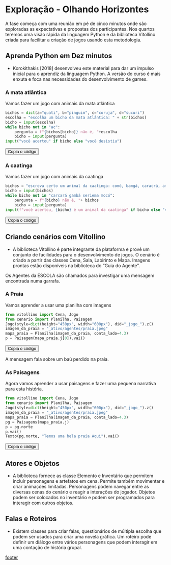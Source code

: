 
# Exploração - Olhando Horizontes

A fase começa com uma reunião em pé de cinco minutos onde são exploradas as expectativas e propostas dos participantes. Nos quartos teremos uma visão rápida da linguagem Python e da biblioteca Vitollino criada para facilitar a criação de jogos usando esta metodologia.

## Aprenda Python em Dez minutos
<a name="py-ten-"></a>
- Korokithakis [2018] desenvolveu este material para dar um impulso inicial para o aprendiz da linguagem Python. A versão do curso é mais enxuta e foca nas necessidades do desenvolvimento de games.
### A mata atlântica

Vamos fazer um jogo com animais da mata atlântica

```python
bichos = dict(a="quati", b="pinguim", c="coruja", d="sucuri")
escolha = "escolha um bicho da mata atlântica: " + str(bichos)
bicho = input(escolha)
while bicho not in "ac":
    pergunta = f"{bichos[bicho]} não é, "+escolha
    bicho = input(pergunta)
input("você acertou" if bicho else "você desistiu")
```
<button class="btn btn-primary" onclick="__copy_clip__(this)">Copia o código</button>
### A caatinga

Vamos fazer um jogo com animais da caatinga

```python
bichos = "escreva certo um animal da caatinga: comó, bamgá, caracrá, amerise."
bicho = input(bichos)
while bicho not in "carcará gambá seriema mocó":
    pergunta = f"{bicho} não é, "+ bichos
    bicho = input(pergunta)
input(f"você acertou, {bicho} é um animal da caatinga" if bicho else "você desistiu")
```
<button class="btn btn-primary" onclick="__copy_clip__(this)">Copia o código</button>

## Criando cenários com Vitollino
<a name="vi-cen-"></a>
- A biblioteca Vitollino é parte integrante da plataforma e provê um conjunto de facilidades para o desenvolvimento de jogos. O cenário é criado a partir das classes Cena, Sala, Labirinto e Mapa. Imagens prontas estão disponíveis na biblioteca do “Guia do Agente”.

Os Agentes da ESCOLA são chamados para investigar uma mensagem encontrada numa garrafa.
### A Praia
Vamos aprender a usar uma planilha com imagens
```python
from vitollino import Cena, Jogo
from cenario import Planilha, Paisagem
Jogo(style=dict(height="450px", width="600px"), did="_jogo_").z()
imagem_da_praia = "_ativo/agentes/praia.jpeg"
mapa_praia = Planilha(imagem_da_praia, conta_lado=4.3)
p = Paisagem(mapa_praia.j[0]).vai()
```
<button class="btn btn-primary" onclick="__copy_clip__(this)">Copia o código</button>

A mensagem fala sobre um baú perdido na praia.
### As Paisagens
Agora vamos aprender a usar paisagens e fazer uma pequena narrativa para esta história.
```python
from vitollino import Cena, Jogo
from cenario import Planilha, Paisagem
Jogo(style=dict(height="450px", width="600px"), did="_jogo_").z()
imagem_da_praia = "_ativo/agentes/praia.jpeg"
mapa_praia = Planilha(imagem_da_praia, conta_lado=4.3)
pg = Paisagens(mapa_praia.j)
p = pg.norte
p.vai()
Texto(pg.norte, "Temos uma bela praia Aqui").vai()
```
<button class="btn btn-primary" onclick="__copy_clip__(this)">Copia o código</button>

## Atores e Objetos
<a name="vi-ato-"></a>
- A biblioteca fornece as classe Elemento e Inventário que permitem incluir personagens e artefatos em cena. Permite também movimentar e criar animações limitadas. Personagens podem navegar entre as diversas cenas do cenário e reagir a interações do jogador. Objetos podem ser colocados no inventário e podem ser programados para interagir com outros objetos.

## Falas e Roteiros
<a name="vi-fal-"></a>
- Existem classes para criar falas, questionários de múltipla escolha que podem ser usados para criar uma novela gráfica. Um roteiro pode definir um diálogo entre vários personagens que podem interagir em uma contação de história grupal.

[footer](footer.md ':include')